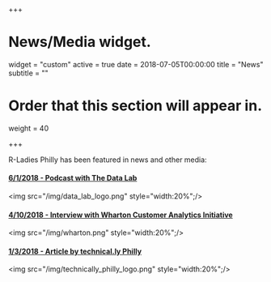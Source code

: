 +++
# News/Media widget.
widget = "custom"
active = true
date = 2018-07-05T00:00:00
title = "News"
subtitle = ""
# Order that this section will appear in.
weight = 40

+++

R-Ladies Philly has been featured in news and other media: 
#### [6/1/2018 - Podcast with The Data Lab](https://www.thedatalab.io/podcasts/2018/6/1/r-ladies-philly)
<img src="/img/data_lab_logo.png" style="width:20%";/>

#### [4/10/2018 - Interview with Wharton Customer Analytics Initiative](http://wcai.wharton.upenn.edu/blog/r-ladies/)
<img src="/img/wharton.png" style="width:20%";/>

#### [1/3/2018 - Article by technical.ly  Philly](https://technical.ly/philly/2018/01/03/r-ladies-philly-meetup/)
<img src="/img/technically_philly_logo.png" style="width:20%";/>

